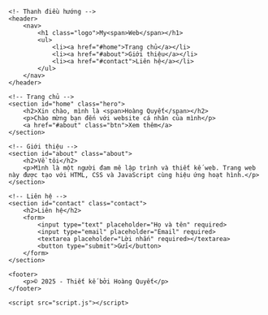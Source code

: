 <!DOCTYPE html>
<html lang="vi">
<head>
    <meta charset="UTF-8">
    <meta name="viewport" content="width=device-width, initial-scale=1.0">
    <title>Xin Chào Các Tình Yêu </title>
    <link rel="stylesheet" href="style.css">
    <link href="https://fonts.googleapis.com/css2?family=Poppins:wght@300;500;700&display=swap" rel="stylesheet">
</head>
<body>

    <!- Thanh điều hướng -->
    <header>
        <nav>
            <h1 class="logo">My<span>Web</span></h1>
            <ul>
                <li><a href="#home">Trang chủ</a></li>
                <li><a href="#about">Giới thiệu</a></li>
                <li><a href="#contact">Liên hệ</a></li>
            </ul>
        </nav>
    </header>

    <!-- Trang chủ -->
    <section id="home" class="hero">
        <h2>Xin chào, mình là <span>Hoàng Quyết</span></h2>
        <p>Chào mừng bạn đến với website cá nhân của mình</p>
        <a href="#about" class="btn">Xem thêm</a>
    </section>

    <!-- Giới thiệu -->
    <section id="about" class="about">
        <h2>Về tôi</h2>
        <p>Mình là một người đam mê lập trình và thiết kế web. Trang web này được tạo với HTML, CSS và JavaScript cùng hiệu ứng hoạt hình.</p>
    </section>

    <!-- Liên hệ -->
    <section id="contact" class="contact">
        <h2>Liên hệ</h2>
        <form>
            <input type="text" placeholder="Họ và tên" required>
            <input type="email" placeholder="Email" required>
            <textarea placeholder="Lời nhắn" required></textarea>
            <button type="submit">Gửi</button>
        </form>
    </section>

    <footer>
        <p>© 2025 - Thiết kế bởi Hoàng Quyết</p>
    </footer>

    <script src="script.js"></script>
</body>
</html>
